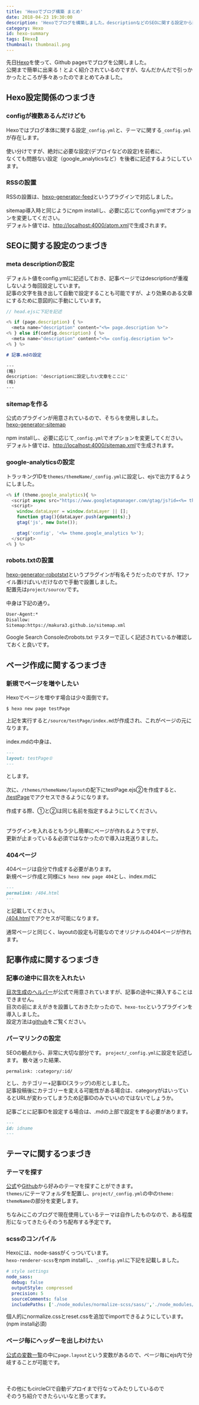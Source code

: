```yaml
---
title: 'Hexoでブログ構築 まとめ'
date: 2018-04-23 19:30:00
description: 'Hexoでブログを構築しました。descriptionなどのSEOに関する設定から新規ページの作成方法など、つまづいた部分をまとめています。'
category: Hexo
id: hexo-summary
tags: [Hexo]
thumbnail: thumbnail.png
---
```


先日[Hexo](https://hexo.io/)を使って、Github pagesでブログを公開しました。   
公開まで簡単に出来る！とよく紹介されているのですが、なんだかんだで引っかかったところが多々あったのでまとめてみました。  

<!-- toc -->

## Hexo設定関係のつまづき
### configが複数あるんだけども
Hexoではブログ本体に関する設定`_config.yml`と、テーマに関する`_config.yml`が存在します。  
<br>
使い分けですが、絶対に必要な設定(デプロイなどの設定)を前者に、  
なくても問題ない設定（google_analyticsなど）を後者に記述するようにしています。  

### RSSの設置
RSSの設置は、[hexo-generator-feed](https://github.com/hexojs/hexo-generator-feed)というプラグインで対応しました。  
<br>
sitemap導入時と同じようにnpm installし、必要に応じてconfig.ymlでオプションを変更してください。  
デフォルト値では、[http://localhost:4000/atom.xml](http://localhost:4000/atom.xml)で生成されます。

## SEOに関する設定のつまづき
### meta descriptionの設定
デフォルト値をconfig.ymlに記述しておき、記事ページではdescriptionが重複しないよう毎回設定しています。  
記事の文字を抜き出して自動で設定することも可能ですが、より効果のある文章にするために意図的に手動にしています。
```javascript
// head.ejsに下記を記述

<% if (page.description) { %>
  <meta name="description" content="<%= page.description %>">
<% } else if(config.description) { %>
  <meta name="description" content="<%= config.description %>">
<% } %>
```

```md
# 記事.mdの設定

---
(略)
description: 'descriptionに設定したい文章をここに'
(略)
---
```

### sitemapを作る
公式のプラグインが用意されているので、そちらを使用しました。  
[hexo-generator-sitemap](https://github.com/hexojs/hexo-generator-sitemap)  
<br>
npm installし、必要に応じて`_config.yml`でオプションを変更してください。  
デフォルト値では、[http://localhost:4000/sitemap.xml](http://localhost:4000/sitemap.xml)で生成されます。

<!-- ### OGPの設定
簡単に言うと、URLを共有した際に見た目がリッチになるアレです。  
こちらは[公式がヘルパー](https://hexo.io/docs/helpers.html#open-graph)を用意していますが、使い方が書いてない。 -->

### google-analyticsの設定
トラッキングIDを`themes/themeName/_config.yml`に設定し、ejsで出力するようにしました。
```js
<% if (theme.google_analytics){ %>
  <script async src="https://www.googletagmanager.com/gtag/js?id=<%= theme.google_analytics %>"></script>
  <script>
    window.dataLayer = window.dataLayer || [];
    function gtag(){dataLayer.push(arguments);}
    gtag('js', new Date());

    gtag('config', '<%= theme.google_analytics %>');
  </script>
<% } %>
```

### robots.txtの設置
[hexo-generator-robotstxt](https://github.com/leecrossley/hexo-generator-robotstxt)というプラグインが有名そうだったのですが、1ファイル置けばいいだけなので手動で設置しました。  
配置先は`project/source/`です。  
<br>
中身は下記の通り。  
```txt
User-Agent:*
Disallow:
Sitemap:https://makura3.github.io/sitemap.xml
```

Google Search Consoleのrobots.txt テスターで正しく記述されているか確認しておくと良いです。


## ページ作成に関するつまづき
### 新規でページを増やしたい
Hexoでページを増やす場合は少々面倒です。
```console
$ hexo new page testPage
```
上記を実行すると`/source/testPage/index.md`が作成され、これがページの元になります。  
<br> 
index.mdの中身は、
```md
---
layout: testPage①
---
```
とします。 
<br>  
次に、`/themes/themeName/layout`の配下にtestPage.ejs②を作成すると、  
[/testPage](/testPage.html)でアクセスできるようになります。  
<br>
作成する際、①と②は同じ名前を指定するようにしてください。  
<br>
<br>
プラグインを入れるともう少し簡単にページが作れるようですが、  
更新が止まっている＆必須ではなかったので導入は見送りました。

### 404ページ
404ページは自分で作成する必要があります。  
新規ページ作成と同様に`$ hexo new page 404`とし、index.mdに
```md
---
permalink: /404.html
---
```
と記載してください。  
[/404.html](/404.html)でアクセスが可能になります。  
<br>
通常ページと同じく、layoutの設定も可能なのでオリジナルの404ページが作れます。



## 記事作成に関するつまづき
### 記事の途中に目次を入れたい
[目次生成のヘルパー](https://hexo.io/docs/helpers.html#toc)が公式で用意されていますが、記事の途中に挿入することはできません。  
目次の前にまえがきを設置しておきたかったので、`hexo-toc`というプラグインを導入しました。  
設定方法は[github](https://github.com/bubkoo/hexo-toc)をご覧ください。

### パーマリンクの設定
SEOの観点から、非常に大切な部分です。
`project/_config.yml`に設定を記述します。
散々迷った結果、
```
permalink: :category/:id/
```
とし、カテゴリー+記事ID(スラッグ)の形としました。  
記事投稿後にカテゴリーを変える可能性がある場合は、categoryがはいっているとURLが変わってしまうため記事IDのみでいいのではないでしょうか。  
<br>
記事ごとに記事IDを設定する場合は、.mdの上部で設定をする必要があります。
```md
---
id: idname
---
```

## テーマに関するつまづき

### テーマを探す
[公式](https://hexo.io/themes/index.html)や[Github](https://github.com/search?utf8=%E2%9C%93&q=hexo-theme&ref=simplesearch)から好みのテーマを探すことができます。  
`themes/`にテーマフォルダを配置し、`project/_config.yml`の中の`theme: themeName`の部分を変更します。  
<br>
ちなみにこのブログで現在使用しているテーマは自作したものなので、ある程度形になってきたらそのうち配布する予定です。

### scssのコンパイル
Hexoには、node-sassがくっついています。  
`hexo-renderer-scss`をnpm installし、`_config.yml`に下記を記載しました。  
```yml
# style settings
node_sass:
  debug: false
  outputStyle: compressed
  precision: 5
  sourceComments: false
  includePaths: ['./node_modules/normalize-scss/sass/','./node_modules/reset-css/']
```
個人的にnormalize.cssとreset.cssを追加でimportできるようにしています。(npm install必須)  

### ページ毎にヘッダーを出しわけたい
[公式の変数一覧](https://hexo.io/docs/variables.html#Page-Variables)の中に`page.layout`という変数があるので、ページ毎にejs内で分岐することが可能です。  
<br>
<br>
<br>
その他にもcircleCIで自動デプロイまで行なってみたりしているので  
そのうち紹介できたらいいなと思ってます。